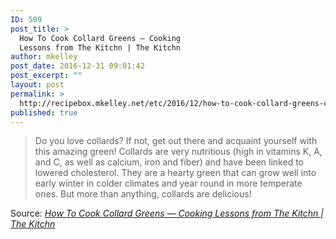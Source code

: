 ```yaml
---
ID: 509
post_title: >
  How To Cook Collard Greens — Cooking
  Lessons from The Kitchn | The Kitchn
author: mkelley
post_date: 2016-12-31 09:01:42
post_excerpt: ""
layout: post
permalink: >
  http://recipebox.mkelley.net/etc/2016/12/how-to-cook-collard-greens-cooking-lessons-from-the-kitchn-the-kitchn/
published: true
---
```

<blockquote><a href="http://www.thekitchn.com/how-to-cook-tender-silky-collard-greens-cooking-lessons-from-the-kitchn-179704"><img class="alignnone size-full" src="http://atmedia.imgix.net/761e13435145c9e3e6c5e08e583b621d4cbdaeed?w=800&amp;fit=max" alt="" /></a>Do you love collards? If not, get out there and acquaint yourself with this amazing green! Collards are very nutritious (high in vitamins K, A, and C, as well as calcium, iron and fiber) and have been linked to lowered cholesterol. They are a hearty green that can grow well into early winter in colder climates and year round in more temperate ones. But more than anything, collards are delicious!</blockquote>
Source: <em><a href="http://www.thekitchn.com/how-to-cook-tender-silky-collard-greens-cooking-lessons-from-the-kitchn-179704">How To Cook Collard Greens — Cooking Lessons from The Kitchn | The Kitchn</a></em>